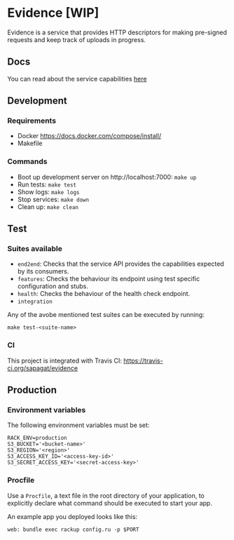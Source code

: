 # Evidence [WIP]




Evidence is a service that provides HTTP descriptors for making pre-signed requests and keep track of uploads in progress.

## Docs

You can read about the service capabilities [here](DOCS.md)

## Development

### Requirements

- Docker https://docs.docker.com/compose/install/
- Makefile

### Commands

- Boot up development server on http://localhost:7000: ``make up``
- Run tests: ``make test``
- Show logs: ``make logs``
- Stop services: ``make down``
- Clean up: ``make clean``


## Test

### Suites available

- ``end2end``: Checks that the service API provides the capabilities expected by its consumers.
- ``features``: Checks the behaviour its endpoint using test specific configuration and stubs.
- ``health``: Checks the behaviour of the health check endpoint.
- ``integration``

Any of the avobe mentioned test suites can be executed by running:

```
make test-<suite-name>
```

### CI

This project is integrated with Travis CI: https://travis-ci.org/sapagat/evidence

## Production

### Environment variables

The following environment variables must be set:

```
RACK_ENV=production
S3_BUCKET='<bucket-name>'
S3_REGION='<region>'
S3_ACCESS_KEY_ID='<access-key-id>'
S3_SECRET_ACCESS_KEY='<secret-access-key>'
```

### Procfile

Use a ``Procfile``, a text file in the root directory of your application, to explicitly declare what command should be executed to start your app.

An example app you deployed looks like this:

```
web: bundle exec rackup config.ru -p $PORT
```
